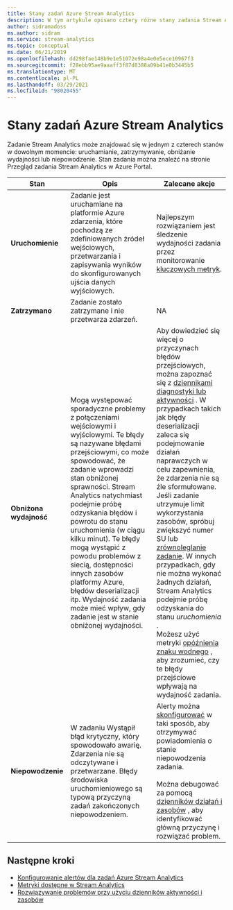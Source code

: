 ```yaml
---
title: Stany zadań Azure Stream Analytics
description: W tym artykule opisano cztery różne stany zadania Stream Analyticsowego. Uruchamianie, zatrzymywanie, obniżanie wydajności i niepowodzenie.
author: sidramadoss
ms.author: sidram
ms.service: stream-analytics
ms.topic: conceptual
ms.date: 06/21/2019
ms.openlocfilehash: dd298fae148b9e1e51072e98a4e0e5ece10967f3
ms.sourcegitcommit: f28ebb95ae9aaaff3f87d8388a09b41e0b3445b5
ms.translationtype: MT
ms.contentlocale: pl-PL
ms.lasthandoff: 03/29/2021
ms.locfileid: "98020455"
---
```

# <a name="azure-stream-analytics-job-states"></a>Stany zadań Azure Stream Analytics

Zadanie Stream Analytics może znajdować się w jednym z czterech stanów w dowolnym momencie: uruchamianie, zatrzymywanie, obniżanie wydajności lub niepowodzenie. Stan zadania można znaleźć na stronie Przegląd zadania Stream Analytics w Azure Portal. 

| Stan | Opis | Zalecane akcje |
| --- | --- | --- |
| **Uruchomienie** | Zadanie jest uruchamiane na platformie Azure zdarzenia, które pochodzą ze zdefiniowanych źródeł wejściowych, przetwarzania i zapisywania wyników do skonfigurowanych ujścia danych wyjściowych. | Najlepszym rozwiązaniem jest śledzenie wydajności zadania przez monitorowanie [kluczowych metryk](./stream-analytics-set-up-alerts.md#scenarios-to-monitor). |
| **Zatrzymano** | Zadanie zostało zatrzymane i nie przetwarza zdarzeń. | NA | 
| **Obniżona wydajność** | Mogą występować sporadyczne problemy z połączeniami wejściowymi i wyjściowymi. Te błędy są nazywane błędami przejściowymi, co może spowodować, że zadanie wprowadzi stan obniżonej sprawności. Stream Analytics natychmiast podejmie próbę odzyskania błędów i powrotu do stanu uruchomienia (w ciągu kilku minut). Te błędy mogą wystąpić z powodu problemów z siecią, dostępności innych zasobów platformy Azure, błędów deserializacji itp. Wydajność zadania może mieć wpływ, gdy zadanie jest w stanie obniżonej wydajności.| Aby dowiedzieć się więcej o przyczynach błędów przejściowych, można zapoznać się z [dziennikami diagnostyki lub aktywności](./stream-analytics-job-diagnostic-logs.md#debugging-using-activity-logs) . W przypadkach takich jak błędy deserializacji zaleca się podejmowanie działań naprawczych w celu zapewnienia, że zdarzenia nie są źle sformułowane. Jeśli zadanie utrzymuje limit wykorzystania zasobów, spróbuj zwiększyć numer SU lub [zrównoleglanie zadanie](./stream-analytics-parallelization.md). W innych przypadkach, gdy nie można wykonać żadnych działań, Stream Analytics podejmie próbę odzyskania do stanu *uruchomienia* . <br> Możesz użyć metryki [opóźnienia znaku wodnego](./stream-analytics-set-up-alerts.md#scenarios-to-monitor) , aby zrozumieć, czy te błędy przejściowe wpływają na wydajność zadania.|
| **Niepowodzenie** | W zadaniu Wystąpił błąd krytyczny, który spowodowało awarię. Zdarzenia nie są odczytywane i przetwarzane. Błędy środowiska uruchomieniowego są typową przyczyną zadań zakończonych niepowodzeniem. | Alerty można [skonfigurować](./stream-analytics-set-up-alerts.md#set-up-alerts-in-the-azure-portal) w taki sposób, aby otrzymywać powiadomienia o stanie niepowodzenia zadania. <br> <br>Można debugować za pomocą [dzienników działań i zasobów](./stream-analytics-job-diagnostic-logs.md#debugging-using-activity-logs) , aby identyfikować główną przyczynę i rozwiązać problem.|

## <a name="next-steps"></a>Następne kroki
* [Konfigurowanie alertów dla zadań Azure Stream Analytics](stream-analytics-set-up-alerts.md)
* [Metryki dostępne w Stream Analytics](./stream-analytics-monitoring.md#metrics-available-for-stream-analytics)
* [Rozwiązywanie problemów przy użyciu dzienników aktywności i zasobów](./stream-analytics-job-diagnostic-logs.md)